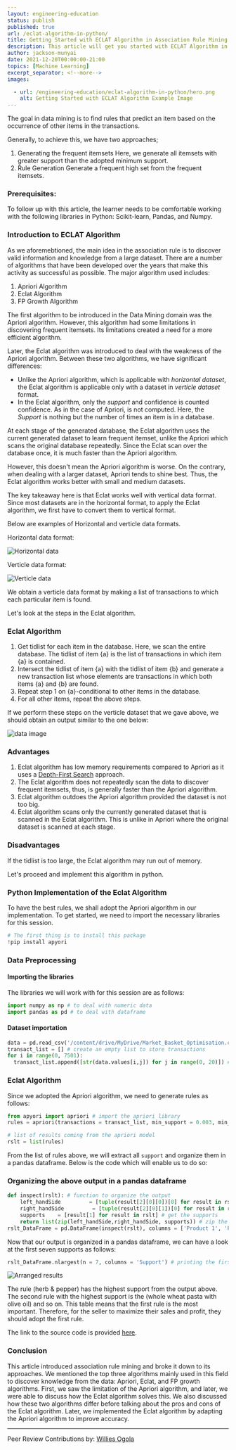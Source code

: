 ```yaml
---
layout: engineering-education
status: publish
published: true
url: /eclat-algorithm-in-python/
title: Getting Started with ECLAT Algorithm in Association Rule Mining
description: This article will get you started with ECLAT Algorithm in Association Rule Mining.
author: jackson-munyai
date: 2021-12-20T00:00:00-21:00
topics: [Machine Learning]
excerpt_separator: <!--more-->
images:

  - url: /engineering-education/eclat-algorithm-in-python/hero.png 
    alt: Getting Started with ECLAT Algorithm Example Image
---
```

The goal in data mining is to find rules that predict an item based on the occurrence of other items in the transactions.
<!--more-->

Generally, to achieve this, we have two approaches;
1. Generating the frequent itemsets
Here, we generate all itemsets with greater support than the adopted minimum support.
2. Rule Generation
Generate a frequent high set from the frequent itemsets.

### Prerequisites:
To follow up with this article, the learner needs to be comfortable working with the following libraries in Python: Scikit-learn, Pandas, and Numpy.

### Introduction to ECLAT Algorithm
As we aforemebtioned, the main idea in the association rule is to discover valid information and knowledge from a large dataset. There are a number of algorithms that have been developed over the years that make this activity as successful as possible. The major algorithm used includes:

1. Apriori Algorithm
2. Eclat Algorithm
3. FP Growth Algorithm

The first algorithm to be introduced in the Data Mining domain was the Apriori algorithm. However, this algorithm had some limitations in discovering frequent itemsets. Its limitations created a need for a more efficient algorithm.

Later, the Eclat algorithm was introduced to deal with the weakness of the Apriori algorithm. Between these two algorithms, we have significant differences:
- Unlike the Apriori algorithm, which is applicable with *horizontal dataset*, the Eclat algorithm is applicable only with a dataset in *verticle dataset* format.
- In the Eclat algorithm, only the *support* and confidence is counted confidence. As in the case of Apriori, is not computed. Here, the *Support* is nothing but the number of times an item is in a database.

At each stage of the generated database, the Eclat algorithm uses the current generated dataset to learn frequent itemset, unlike the Apriori which scans the original database repeatedly. Since the Eclat scan over the database once, it is much faster than the Apriori algorithm.

However, this doesn't mean the Apriori algorithm is worse. On the contrary, when dealing with a larger dataset, Apriori tends to shine best. Thus, the Eclat algorithm works better with small and medium datasets.

The key takeaway here is that Eclat works well with vertical data format. Since most datasets are in the horizontal format, to apply the Eclat algorithm, we first have to convert them to vertical format.

Below are examples of Horizontal and verticle data formats.

Horizontal data format:

![Horizontal data](/engineering-education/eclat-algorithm-in-python/horizontal.png)

Verticle data format:

![Verticle data](/engineering-education/eclat-algorithm-in-python/verticle-format.png)

We obtain a verticle data format by making a list of transactions to which each particular item is found.

Let's look at the steps in the Eclat algorithm.

### Eclat Algorithm
1. Get tidlist for each item in the database.
 Here, we scan the entire database. The tidlist of item {a} is the list of transactions in which item {a} is contained.
2. Intersect the tidlist of item {a} with the tidlist of item {b} and generate a new transaction list whose elements are transactions in which both items {a} and {b} are found.
3. Repeat step 1 on {a}-conditional to other items in the database.
4. For all other items, repeat the above steps.

If we perform these steps on the verticle dataset that we gave above, we should obtain an output similar to the one below:

![data image](/engineering-education/eclat-algorithm-in-python/tid-set.png)


### Advantages
1. Eclat algorithm has low memory requirements compared to Apriori as it uses a [Depth-First Search](https://en.wikipedia.org/wiki/Depth-first_search#:~:text=Depth%2Dfirst%20search%20(DFS),along%20each%20branch%20before%20backtracking) approach.
2. The Eclat algorithm does not repeatedly scan the data to discover frequent itemsets, thus, is generally faster than the Apriori algorithm.
3. Eclat algorithm outdoes the Apriori algorithm provided the dataset is not too big. 
4. Eclat algorithm scans only the currently generated dataset that is scanned in the Eclat algorithm. This is unlike in Apriori where the original dataset is scanned at each stage.

### Disadvantages
If the tidlist is too large, the Eclat algorithm may run out of memory.

Let's proceed and implement this algorithm in python.

### Python Implementation of the Eclat Algorithm
To have the best rules, we shall adopt the Apriori algorithm in our implementation. To get started, we need to import the necessary libraries for this session.

```python
# The first thing is to install this package
!pip install apyori
```
### Data Preprocessing
#### Importing the libraries
The libraries we will work with for this session are as follows:

```python
import numpy as np # to deal with numeric data
import pandas as pd # to deal with dataframe
```
#### Dataset importation

```python
data = pd.read_csv('/content/drive/MyDrive/Market_Basket_Optimisation.csv', header = None) # read dataset
transact_list = [] # create an empty list to store transactions
for i in range(0, 7501):
  transact_list.append([str(data.values[i,j]) for j in range(0, 20)]) # add the transactions to the above created

```
### Eclat Algorithm
Since we adopted the Apriori algorithm, we need to generate rules as follows:

```python
from apyori import apriori # import the apriori library
rules = apriori(transactions = transact_list, min_support = 0.003, min_confidence = 0.2, min_lift = 3, min_length = 2, max_length = 2) # generate rules

# list of results coming from the apriori model
rslt = list(rules)
```

From the list of rules above, we will extract all `support` and organize them in a pandas dataframe. Below is the code which will enable us to do so:

### Organizing the above output in a pandas dataframe
```python
def inspect(rslt): # function to organize the output
    left_handSide         = [tuple(result[2][0][0])[0] for result in rslt] # get the left hand side of the rules
    right_handSide         = [tuple(result[2][0][1])[0] for result in rslt] # get the right hand side of the rules
    supports    = [result[1] for result in rslt] # get the supports
    return list(zip(left_handSide,right_handSide, supports)) # zip the above three lists together
rslt_DataFrame = pd.DataFrame(inspect(rslt), columns = ['Product 1', 'Product 2', 'Support']) # create a pandas dataframe

```
Now that our output is organized in a pandas dataframe, we can have a look at the first seven supports as follows:

```python
rslt_DataFrame.nlargest(n = 7, columns = 'Support') # printing the first 7 supports

```
![Arranged results](/engineering-education/eclat-algorithm-in-python/supports.png)
 
The rule (herb & pepper) has the highest support from the output above. The second rule with the highest support is the (whole wheat pasta with olive oil) and so on. This table means that the first rule is the most important. Therefore, for the seller to maximize their sales and profit, they should adopt the first rule.

The link to the source code is provided [here](https://github.com/jacksonjate1/files/blob/main/eclat_algorithm.ipynb).

### Conclusion
This article introduced association rule mining and broke it down to its approaches. We mentioned the top three algorithms mainly used in this field to discover knowledge from the data: Apriori, Eclat, and FP growth algorithms. First, we saw the limitation of the Apriori algorithm, and later, we were able to discuss how the Eclat algorithm solves this. We also discussed how these two algorithms differ before talking about the pros and cons of the Eclat algorithm. Later, we implemented the Eclat algorithm by adapting the Apriori algorithm to improve accuracy.

---
Peer Review Contributions by: [Willies Ogola](/engineering-education/authors/willies-ogola/)
